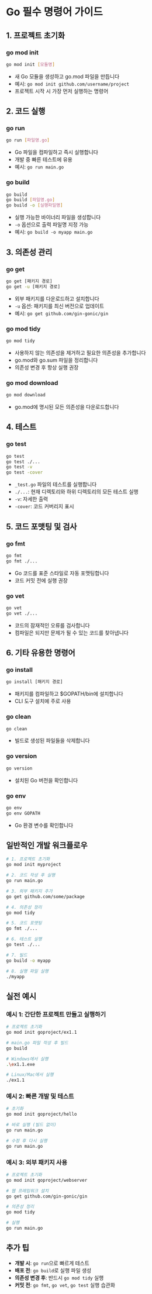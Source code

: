 # Go 필수 명령어 가이드

## 1. 프로젝트 초기화

### go mod init
```bash
go mod init [모듈명]
```
- 새 Go 모듈을 생성하고 go.mod 파일을 만듭니다
- 예시: `go mod init github.com/username/project`
- 프로젝트 시작 시 가장 먼저 실행하는 명령어

## 2. 코드 실행

### go run
```bash
go run [파일명.go]
```
- Go 파일을 컴파일하고 즉시 실행합니다
- 개발 중 빠른 테스트에 유용
- 예시: `go run main.go`

### go build
```bash
go build
go build [파일명.go]
go build -o [실행파일명]
```
- 실행 가능한 바이너리 파일을 생성합니다
- `-o` 옵션으로 출력 파일명 지정 가능
- 예시: `go build -o myapp main.go`

## 3. 의존성 관리

### go get
```bash
go get [패키지 경로]
go get -u [패키지 경로]
```
- 외부 패키지를 다운로드하고 설치합니다
- `-u` 옵션: 패키지를 최신 버전으로 업데이트
- 예시: `go get github.com/gin-gonic/gin`

### go mod tidy
```bash
go mod tidy
```
- 사용하지 않는 의존성을 제거하고 필요한 의존성을 추가합니다
- go.mod와 go.sum 파일을 정리합니다
- 의존성 변경 후 항상 실행 권장

### go mod download
```bash
go mod download
```
- go.mod에 명시된 모든 의존성을 다운로드합니다

## 4. 테스트

### go test
```bash
go test
go test ./...
go test -v
go test -cover
```
- `_test.go` 파일의 테스트를 실행합니다
- `./...`: 현재 디렉토리와 하위 디렉토리의 모든 테스트 실행
- `-v`: 자세한 출력
- `-cover`: 코드 커버리지 표시

## 5. 코드 포맷팅 및 검사

### go fmt
```bash
go fmt
go fmt ./...
```
- Go 코드를 표준 스타일로 자동 포맷팅합니다
- 코드 커밋 전에 실행 권장

### go vet
```bash
go vet
go vet ./...
```
- 코드의 잠재적인 오류를 검사합니다
- 컴파일은 되지만 문제가 될 수 있는 코드를 찾아냅니다

## 6. 기타 유용한 명령어

### go install
```bash
go install [패키지 경로]
```
- 패키지를 컴파일하고 $GOPATH/bin에 설치합니다
- CLI 도구 설치에 주로 사용

### go clean
```bash
go clean
```
- 빌드로 생성된 파일들을 삭제합니다

### go version
```bash
go version
```
- 설치된 Go 버전을 확인합니다

### go env
```bash
go env
go env GOPATH
```
- Go 환경 변수를 확인합니다

## 일반적인 개발 워크플로우

```bash
# 1. 프로젝트 초기화
go mod init myproject

# 2. 코드 작성 후 실행
go run main.go

# 3. 외부 패키지 추가
go get github.com/some/package

# 4. 의존성 정리
go mod tidy

# 5. 코드 포맷팅
go fmt ./...

# 6. 테스트 실행
go test ./...

# 7. 빌드
go build -o myapp

# 8. 실행 파일 실행
./myapp
```

## 실전 예시

### 예시 1: 간단한 프로젝트 만들고 실행하기
```bash
# 프로젝트 초기화
go mod init goproject/ex1.1

# main.go 파일 작성 후 빌드
go build

# Windows에서 실행
.\ex1.1.exe

# Linux/Mac에서 실행
./ex1.1
```

### 예시 2: 빠른 개발 및 테스트
```bash
# 초기화
go mod init goproject/hello

# 바로 실행 (빌드 없이)
go run main.go

# 수정 후 다시 실행
go run main.go
```

### 예시 3: 외부 패키지 사용
```bash
# 프로젝트 초기화
go mod init goproject/webserver

# 웹 프레임워크 설치
go get github.com/gin-gonic/gin

# 의존성 정리
go mod tidy

# 실행
go run main.go
```

## 추가 팁

- **개발 시**: `go run`으로 빠르게 테스트
- **배포 전**: `go build`로 실행 파일 생성
- **의존성 변경 후**: 반드시 `go mod tidy` 실행
- **커밋 전**: `go fmt`, `go vet`, `go test` 실행 습관화